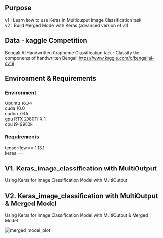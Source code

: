 ## Purpose
v1 : Learn how to use Keras in Multioutput Image Classification task  
v2 : Build Merged Model with Keras (advanced version of v1)

## Data - kaggle Competition
Bengali.AI Handwritten Grapheme Classification
task : Classify the components of handwritten Bengali
https://www.kaggle.com/c/bengaliai-cv19

## Environment & Requirements
### Environment 
Ubuntu 18.04  
cuda 10.0  
cudnn 7.6.5   
gpu RTX 2080TI X 1  
cpu i9-9900k

### Requirements
tensorflow == 1.13.1  
keras == 

## V1. Keras_image_classification with MultiOutput
Using Keras for Image Classification Model with MultiOutput


## V2. Keras_image_classification with MultiOutput & Merged Model
Using Keras for Image Classification Model with MultiOutput & Merged Model  

![merged_model_plot](https://user-images.githubusercontent.com/46296526/76445200-637eed00-6408-11ea-8840-f01fc2226aea.png)


